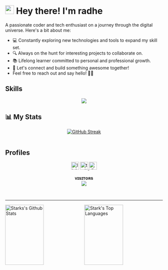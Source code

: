 <h1>  <img src="https://media.giphy.com/media/hvRJCLFzcasrR4ia7z/giphy.gif" width="28"> Hey there! I'm radhe</h1>
  <p>A passionate coder and tech enthusiast on a journey through the digital universe. Here's a bit about me:</p>
  <ul>
    <li>💻 Constantly exploring new technologies and tools to expand my skill set.</li>
    <li>🔍 Always on the hunt for interesting projects to collaborate on.</li>
    <li>📚 Lifelong learner committed to personal and professional growth.</li>
    <li>🌟 Let's connect and build something awesome together!</li>
  <li>Feel free to reach out and say hello! 🌈✨</li>
    
  </ul>
  
<h2>Skills</h2>
<p align="center">
  <a href="https://skillicons.dev">
<!--     [![My Skills](https://skillicons.dev/icons?i=js,ts,python,c,cpp,html,css,react,nextjs,tailwind,nodejs,express,mongodb,php,discord,vscode,vite,npm,git,github&perline=10)](https://skillicons.dev) -->
    <img align="center" margin="10px" src="https://skillicons.dev/icons?i=js,ts,python,c,cpp,html,css,react,nextjs,tailwind,nodejs,express,mongodb,php,discord,vscode,vite,npm,git,github" />
  </a>
</p>
<h2 text-align:center>📊 My Stats</h2>
<div align="center">
  <a href="https://git.io/streak-stats"><img src="https://streak-stats.demolab.com?user=radhe098&theme=gruvbox-duo&border_radius=4" alt="GitHub Streak" /></a>
</div>
</br>
<h2>Profiles</h2>
<div align="center">
  <a herf="https://www.linkedin.com/in/purushottam-tapase-863436247" target="_blank">
  <img src="https://img.shields.io/static/v1?message=LinkedIn&logo=linkedin&label=&color=0077B5&logoColor=white&labelColor=&style=for-the-badge" height="25" alt="linkedin logo"  /></a>
  <a href="https://twitter.com/radhe098twt" target="_blank">
    <img src="https://img.shields.io/static/v1?message=Twitter&logo=twitter&label=&color=1DA1F2&logoColor=white&labelColor=&style=for-the-badge" height="25" alt="twitter logo"/>
  </a>
  <a herf="https://discordapp.com/users/1074223340560064512" target="_blank">
  <img src="https://img.shields.io/static/v1?message=Discord&logo=discord&label=&color=7289DA&logoColor=white&labelColor=&style=for-the-badge" height="25" alt="discord logo"/></a>

</div>
<p align="center">
    <b>ᴠɪsɪᴛᴏʀs</b><br>
<img align="middle" src="https://profile-counter.glitch.me/radhe098/count.svg" />
</p>
<br />


<hr>

<a> 
    <a href="https://github.com/radhe098"><img alt="Starks's Github Stats" src="https://denvercoder1-github-readme-stats.vercel.app/api?username=radhe098&show_icons=true&count_private=true&theme=react&border_color=7F3FBF&bg_color=0D1117&title_color=F85D7F&icon_color=F8D866" height="192px" width="49.5%"/></a>
  <a href="https://github.com/radhe098"><img alt="Stark's Top Languages" src="https://denvercoder1-github-readme-stats.vercel.app/api/top-langs/?username=radhe098&langs_count=8&layout=compact&theme=react&border_color=7F3FBF&bg_color=0D1117&title_color=F85D7F&icon_color=F8D866" height="192px" width="49.5%"/></a>
  <br/>
</a>

